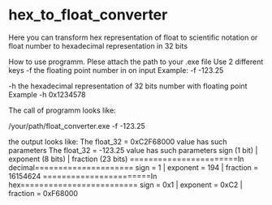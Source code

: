 # hex_to_float_converter
Here you can transform hex representation of float to 
scientific notation or float number to hexadecimal representation in 32 bits

How to use programm.
Plese attach the path to your .exe file
Use 2 different keys
-f the floating point number in on input
Example:
-f -123.25

-h the hexadecimal representation of 32 bits number with floating point
Example
-h 0x1234578

The call of programm looks like:

/your/path/float_converter.exe -f -123.25

the output looks like:
The float_32 =  0xC2F68000 value has such parameters
The float_32 =       -123.25 value has such parameters
 sign (1 bit) | exponent (8 bits) | fraction (23 bits)
=======================In decimal=====================
 sign  = 1   | exponent  =  194  | fraction  =  16154624
 =======================In hex=========================
 sign  = 0x1   | exponent  =  0xC2  | fraction  =  0xF68000